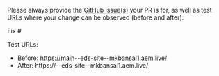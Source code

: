 Please always provide the [GitHub issue(s)](../issues) your PR is for, as well as test URLs where your change can be observed (before and after):

Fix #<gh-issue-id>

Test URLs:
- Before: https://main--eds-site--mkbansal1.aem.live/
- After: https://<branch>--eds-site--mkbansal1.aem.live/
